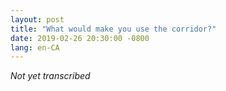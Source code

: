 ```yaml
---
layout: post
title: "What would make you use the corridor?"
date: 2019-02-26 20:30:00 -0800
lang: en-CA
---
```


_Not yet transcribed_

